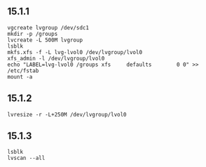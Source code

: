 
15.1.1
-------

    vgcreate lvgroup /dev/sdc1
    mkdir -p /groups
    lvcreate -L 500M lvgroup
    lsblk
    mkfs.xfs -f -L lvg-lvol0 /dev/lvgroup/lvol0
    xfs_admin -l /dev/lvgroup/lvol0
    echo "LABEL=lvg-lvol0 /groups xfs     defaults        0 0" >> /etc/fstab
    mount -a

15.1.2
-------

    lvresize -r -L+250M /dev/lvgroup/lvol0

15.1.3
-------

    lsblk
    lvscan --all

